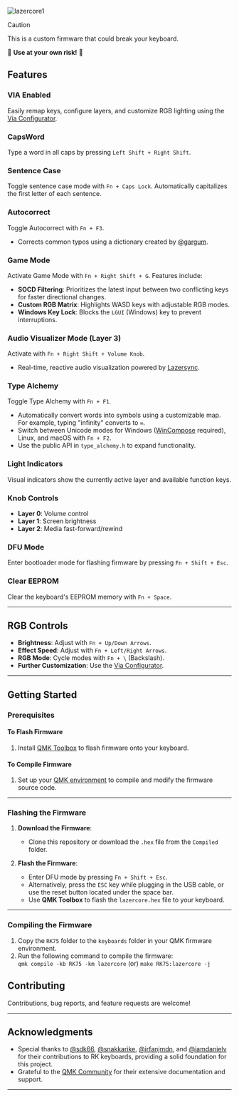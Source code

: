 ![lazercore1](https://github.com/user-attachments/assets/e7b6cfb6-69a9-4dbc-b367-30854e5d35ae)
> [!CAUTION]
> This is a custom firmware that could break your keyboard.
>
> 🛑 **Use at your own risk!** 🛑

## Features  

### VIA Enabled  
Easily remap keys, configure layers, and customize RGB lighting using the [Via Configurator](https://usevia.app/).  

### CapsWord  
Type a word in all caps by pressing `Left Shift + Right Shift`.  

### Sentence Case  
Toggle sentence case mode with `Fn + Caps Lock`. Automatically capitalizes the first letter of each sentence.  

### Autocorrect  
Toggle Autocorrect with `Fn + F3`.  
- Corrects common typos using a dictionary created by [@gargum](https://github.com/gargum).  

### Game Mode  
Activate Game Mode with `Fn + Right Shift + G`. Features include:  
- **SOCD Filtering**: Prioritizes the latest input between two conflicting keys for faster directional changes.  
- **Custom RGB Matrix**: Highlights WASD keys with adjustable RGB modes.  
- **Windows Key Lock**: Blocks the `LGUI` (Windows) key to prevent interruptions.  

### Audio Visualizer Mode (Layer 3)  
Activate with `Fn + Right Shift + Volume Knob`.  
- Real-time, reactive audio visualization powered by [Lazersync](https://github.com/pk-vishnu/lazersync).  

### Type Alchemy  
Toggle Type Alchemy with `Fn + F1`.  
- Automatically convert words into symbols using a customizable map. For example, typing "infinity" converts to `∞`.  
- Switch between Unicode modes for Windows ([WinCompose](https://github.com/samhocevar/wincompose) required), Linux, and macOS with `Fn + F2`.  
- Use the public API in `type_alchemy.h` to expand functionality.  

### Light Indicators  
Visual indicators show the currently active layer and available function keys.  

### Knob Controls  
- **Layer 0**: Volume control  
- **Layer 1**: Screen brightness  
- **Layer 2**: Media fast-forward/rewind  

### DFU Mode  
Enter bootloader mode for flashing firmware by pressing `Fn + Shift + Esc`.  

### Clear EEPROM  
Clear the keyboard's EEPROM memory with `Fn + Space`.  

---

## RGB Controls  

- **Brightness**: Adjust with `Fn + Up/Down Arrows`.  
- **Effect Speed**: Adjust with `Fn + Left/Right Arrows`.  
- **RGB Mode**: Cycle modes with `Fn + \` (Backslash).  
- **Further Customization**: Use the [Via Configurator](https://usevia.app/).  

---

## Getting Started  

### Prerequisites  

#### To Flash Firmware  
1. Install [QMK Toolbox](https://github.com/qmk/qmk_toolbox) to flash firmware onto your keyboard.  

#### To Compile Firmware  
1. Set up your [QMK environment](https://docs.qmk.fm/newbs_getting_started) to compile and modify the firmware source code.  

---

### Flashing the Firmware  

1. **Download the Firmware**:  
   - Clone this repository or download the `.hex` file from the `Compiled` folder.  

2. **Flash the Firmware**:  
   - Enter DFU mode by pressing `Fn + Shift + Esc`.  
   - Alternatively, press the `ESC` key while plugging in the USB cable, or use the reset button located under the space bar.  
   - Use **QMK Toolbox** to flash the `lazercore.hex` file to your keyboard.  
   
---

### Compiling the Firmware  

1. Copy the `RK75` folder to the `keyboards` folder in your QMK firmware environment.  
2. Run the following command to compile the firmware:  
     ``` qmk compile -kb RK75 -km lazercore ``` (or) ```make RK75:lazercore -j``` 

## Contributing  

Contributions, bug reports, and feature requests are welcome!  

---

## Acknowledgments  
- Special thanks to [@sdk66](https://github.com/sdk66), [@snakkarike](https://github.com/snakkarike), [@irfanjmdn](https://github.com/irfanjmdn), and [@iamdanielv](https://github.com/iamdanielv) for their contributions to RK keyboards, providing a solid foundation for this project.
- Grateful to the [QMK Community](https://qmk.fm/) for their extensive documentation and support.  
---  
